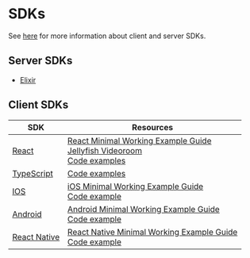 # SDKs

See [here](./architecture.md) for more information about client and server SDKs.

## Server SDKs

* [Elixir](https://github.com/jellyfish-dev/server_sdk_elixir)

## Client SDKs

| SDK                                                                      | Resources                                                                                                                                                                                                                                                              |
|--------------------------------------------------------------------------|------------------------------------------------------------------------------------------------------------------------------------------------------------------------------------------------------------------------------------------------------------------------|
| [React](https://github.com/jellyfish-dev/react-client-sdk)               | [React Minimal Working Example Guide](/docs/tutorials/minimal-working-example-react.mdx) <br/> [Jellyfish Videoroom](https://github.com/jellyfish-dev/jellyfish_videoroom) <br/> [Code examples](https://github.com/jellyfish-dev/react-client-sdk/tree/main/examples) |
| [TypeScript](https://github.com/jellyfish-dev/ts-client-sdk)             | [Code examples](https://github.com/jellyfish-dev/ts-client-sdk/tree/main/examples)                                                                                                                                                                                     |
| [IOS](https://github.com/jellyfish-dev/ios-client-sdk)                   | [iOS Minimal Working Example Guide](/docs/tutorials/minimal-working-example-ios.mdx)    <br/> [Code example](https://github.com/jellyfish-dev/ios-client-sdk/tree/main/JellyfishClientDemo)                                                                            |
| [Android](https://github.com/jellyfish-dev/android-client-sdk)           | [Android Minimal Working Example Guide](/docs/tutorials/minimal-working-example-android.mdx) <br/> [Code example](https://github.com/jellyfish-dev/android-client-sdk/tree/main/app)                                                                                   |
| [React Native](https://github.com/jellyfish-dev/react-native-client-sdk) | [React Native Minimal Working Example Guide](/docs/tutorials/minimal-working-example-react-native.mdx) <br/> [Code example](https://github.com/jellyfish-dev/react-native-client-sdk/tree/main/example)                                                                |
